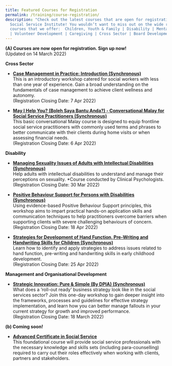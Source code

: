 ```yaml
---
title: Featured Courses for Registration
permalink: /training/course-registration/
description: "Check out the latest courses that are open for registration at the
  Social Service Institute! You wouldn’t want to miss out on the wide range of
  courses that we offer:  Children, Youth & Family | Disability | Mental Health
  | Volunteer Development | Caregiving | Cross Sector | Board Development "
---
```

**(A) Courses are now open for registration. Sign up now!**
<br>(Updated on 14 March 2022)

**Cross Sector**
* **[Case Management in Practice: Introduction (Synchronous)](https://iltms.ssi.gov.sg/registration/#/Course?coursecode=SDIS6064)**
<br>This is an introductory workshop catered for social workers with less than one year of experience. Gain a broad understanding on the fundamentals of case management to achieve client wellness and autonomy.
<br>(Registration Closing Date: 7 Apr 2022)

* **[May I Help You? (Boleh Saya Bantu Anda?) - Conversational Malay for Social Service Practitioners  (Synchronous)](https://iltms.ssi.gov.sg/registration/#/Course?coursecode=SCRS5647)**
<br>This basic conversational Malay course is designed to equip frontline social service practitioners with commonly used terms and phrases to better communicate with their clients during home visits or when assessing financial needs.
<br>(Registration Closing Date: 6 Apr 2022)

**Disability**
* **[Managing Sexuality Issues of Adults with Intellectual Disabilities (Synchronous)](https://iltms.ssi.gov.sg/registration/#/Course?coursecode=SDIS6064)**
<br>Help adults with intellectual disabilities to understand and manage their perceptions on sexuality. *Course conducted by Clinical Psychologists.<br>(Registration Closing Date: 30 Mar 2022)


* **[Positive Behaviour Support for Persons with Disabilities (Synchronous)](https://iltms.ssi.gov.sg/registration/#/Course?coursecode=SDIS172)**
<br>Using evidence-based Positive Behaviour Support principles, this workshop aims to impart practical hands-on application skills and communication techniques to help practitioners overcome barriers when supporting clients with severe challenging behaviours of concern.
<br>(Registration Closing Date: 18 Apr 2022)

* **[Strategies for Development of Hand Function, Pre-Writing and Handwriting Skills for Children (Synchronous)](https://iltms.ssi.gov.sg/registration/#/Course?coursecode=SDIS5789)**
<br> Learn how to identify and apply strategies to address issues related to hand function, pre-writing and handwriting skills in early childhood development.
<br>(Registration Closing Date: 25 Apr 2022)

**Management and Organisational Development**

* **[Strategic Innovation: Pure & Simple (By DPIA) (Synchronous)](https://docs.google.com/forms/d/e/1FAIpQLSc3r8kfWF7_XaJdA1wka4GUVzi_0Uhr7V9NXSLxAwj_JToWYg/viewform)**
<br> What does a ‘roll-out ready’ business strategy look like in the social services sector? Join this one-day workshop to gain deeper insight into the frameworks, processes and guidelines for effective strategy implementation, and learn how you can better manage fallouts in your current strategy for growth and improved performance. <br> (Registration Closing Date: 18 March 2022)


**(b) Coming soon!**
* **[Advanced Certificate in Social Service](https://www.ssi.gov.sg/training/cet-programmes/advanced-certificate-in-social-service/)**
<br>This foundational course will provide social service professionals with the necessary knowledge and skills sets (including para-counselling) required to carry out their roles effectively when working with clients, partners and stakeholders.